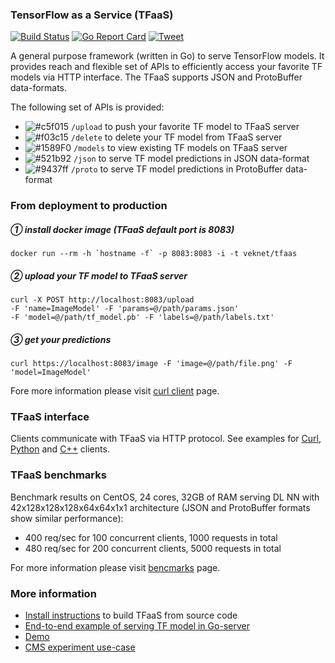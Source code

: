 ### TensorFlow as a Service (TFaaS)

[![Build Status](https://travis-ci.org/vkuznet/TFaaS.svg?branch=master)](https://travis-ci.org/vkuznet/TFaaS)
[![Go Report Card](https://goreportcard.com/badge/github.com/vkuznet/TFaaS)](https://goreportcard.com/report/github.com/vkuznet/TFaaS)
[![Tweet](https://img.shields.io/twitter/url/http/shields.io.svg?style=social)](https://twitter.com/intent/tweet?text=TensorFlow%20as%20a%20service%20&url=https://github.com/vkuznet/TFaaS&hashtags=tensorflow,go,python)

A general purpose framework (written in Go) to serve TensorFlow models.
It provides reach and flexible set of APIs to efficiently access your
favorite TF models via HTTP interface. The TFaaS supports JSON and ProtoBuffer
data-formats.

The following set of APIs is provided:
- ![#c5f015](https://placehold.it/15/c5f015/000000?text=+) `/upload` to push your favorite TF model to TFaaS server
- ![#f03c15](https://placehold.it/15/f03c15/000000?text=+) `/delete` to delete your TF model from TFaaS server
- ![#1589F0](https://placehold.it/15/1589F0/000000?text=+) `/models` to view existing TF models on TFaaS server
- ![#521b92](https://placehold.it/15/521b92/000000?text=+) `/json` to serve TF model predictions in JSON data-format
- ![#9437ff](https://placehold.it/15/9437ff/000000?text=+) `/proto` to serve TF model predictions in ProtoBuffer data-format

### From deployment to production
##### &#10112; install docker image (TFaaS default port is 8083)
```
docker run --rm -h `hostname -f` -p 8083:8083 -i -t veknet/tfaas
```

##### &#10113; upload your TF model to TFaaS server
```
curl -X POST http://localhost:8083/upload
-F 'name=ImageModel' -F 'params=@/path/params.json'
-F 'model=@/path/tf_model.pb' -F 'labels=@/path/labels.txt'
```

##### &#10114; get your predictions
```
curl https://localhost:8083/image -F 'image=@/path/file.png' -F 'model=ImageModel'
```

Fore more information please visit [curl client](https://github.com/vkuznet/TFaaS/blob/master/doc/curl_client.md) page.

### TFaaS interface
Clients communicate with TFaaS via HTTP protocol. See examples for
[Curl](https://github.com/vkuznet/TFaaS/blob/master/doc/curl_client.md),
[Python](https://github.com/vkuznet/TFaaS/blob/master/doc/python_client.md)
and
[C++](https://github.com/vkuznet/TFaaS/blob/master/doc/cpp_client.md)
clients.

### TFaaS benchmarks
Benchmark results on CentOS, 24 cores, 32GB of RAM serving DL NN with
42x128x128x128x64x64x1x1 architecture (JSON and ProtoBuffer formats show similar performance):
- 400 req/sec for 100 concurrent clients, 1000 requests in total
- 480 req/sec for 200 concurrent clients, 5000 requests in total

For more information please visit
[bencmarks](https://github.com/vkuznet/TFaaS/blob/master/doc/Benchmarks.md)
page.

### More information
- [Install instructions](https://github.com/vkuznet/TFaaS/blob/master/doc/INSTALL.md) to build TFaaS from source code
- [End-to-end example of serving TF model in Go-server](https://github.com/vkuznet/TFaaS/blob/master/doc/workflow.md)
- [Demo](https://github.com/vkuznet/TFaaS/blob/master/doc/DEMO.md)
- [CMS experiment use-case](https://github.com/vkuznet/TFaaS/blob/master/doc/CMS.md)
